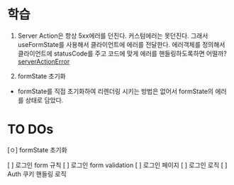 # 학습

1. Server Action은 항상 5xx에러를 던진다. 커스텀에러는 못던진다.
   그래서 useFormState를 사용해서 클라이언트에 에러를 전달한다.
   에러객체를 정의해서 클라이언트에 statusCode를 주고 코드에 맞게 에러를 핸들링하도록하면 어떨까?
   [serverActionError](https://joulev.dev/blogs/throwing-expected-errors-in-react-server-actions)

2. formState 초기화

- formState를 직접 초기화하여 리렌더링 시키는 방법은 없어서 formState의 에러를 상태로 담았다.

# TO DOs

[ㅇ] formState 초기화

[ ] 로그인 form 규칙
[ ] 로그인 form validation
[ ] 로그인 페이지
[ ] 로그인 로직
[ ] Auth 쿠키 핸들링 로직
